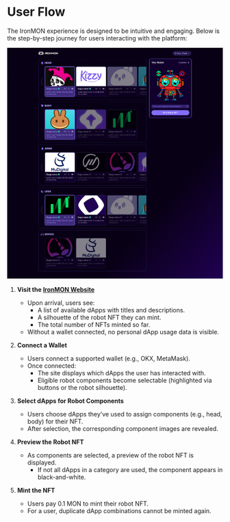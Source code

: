 # User Flow

The IronMON experience is designed to be intuitive and engaging. Below is the step-by-step journey for users interacting with the platform:

![Basic UI](/img/IRONMON_UI.png)

1. **Visit the [IronMON Website](https://testnet.ironmon.fun)**
   - Upon arrival, users see:
     - A list of available dApps with titles and descriptions.
     - A silhouette of the robot NFT they can mint.
     - The total number of NFTs minted so far.
   - Without a wallet connected, no personal dApp usage data is visible.

2. **Connect a Wallet**
   - Users connect a supported wallet (e.g., OKX, MetaMask).
   - Once connected:
     - The site displays which dApps the user has interacted with.
     - Eligible robot components become selectable (highlighted via buttons or the robot silhouette).

3. **Select dApps for Robot Components**
   - Users choose dApps they’ve used to assign components (e.g., head, body) for their NFT.
   - After selection, the corresponding component images are revealed.

4. **Preview the Robot NFT**
   - As components are selected, a preview of the robot NFT is displayed.
     - If not all dApps in a category are used, the component appears in black-and-white.

5. **Mint the NFT**
   - Users pay 0.1 MON to mint their robot NFT.
   - For a user, duplicate dApp combinations cannot be minted again.
